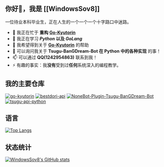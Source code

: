## 你好👋，我是 [[WindowsSov8]]

一位待业本科毕业生，正在人生的一个一个一个十字路口中迷路。

- 🔭 我正在忙于 **重构 [Go-Kyutorin](https://github.com/WindowsSov8forUs/go-kyutorin)**
- 🌱 我正在学习 **_Python_ 以及 _GoLang_**
- 🤔 我希望得到关于 **[Go-Kyutorin](https://github.com/WindowsSov8forUs/go-kyutorin)** 的帮助
- 💬 可以询问我关于 **Tsugu-BanGDream-Bot 在 Python 中的各种实现** 的事！
- 📫 可以通过 **QQ(1242954863)** 联系到我！
- ⚡ 有趣的事实：我**没有**受到过**任何**系统深入的编程教学。

## 我的主要仓库

[![go-kyutorin](https://github-readme-stats.vercel.app/api/pin/?username=windowssov8forus&repo=go-kyutorin)](https://github.com/WindowsSov8forUs/go-kyutorin)
[![bestdori-api](https://github-readme-stats.vercel.app/api/pin/?username=windowssov8forus&repo=bestdori-api)](https://github.com/WindowsSov8forUs/bestdori-api)
[![NoneBot-Plugin-Tsugu-BanGDream-Bot](https://github-readme-stats.vercel.app/api/pin/?username=windowssov8forus&repo=nonebot-plugin-tsugu-bangdream-bot)](https://github.com/WindowsSov8forUs/nonebot-plugin-tsugu-bangdream-bot)
[![tsugu-api-python](https://github-readme-stats.vercel.app/api/pin/?username=windowssov8forus&repo=tsugu-api-python)](https://github.com/WindowsSov8forUs/tsugu-api-python)

## 语言

[![Top Langs](https://github-readme-stats.vercel.app/api/top-langs/?username=windowssov8forus&layout=compact)](https://github.com/anuraghazra/github-readme-stats)

## 状态统计
[![WindowsSov8's GitHub stats](https://github-readme-stats.vercel.app/api?username=windowssov8forus&show_icons=true&theme=synthwave)](https://github.com/anuraghazra/github-readme-stats)
